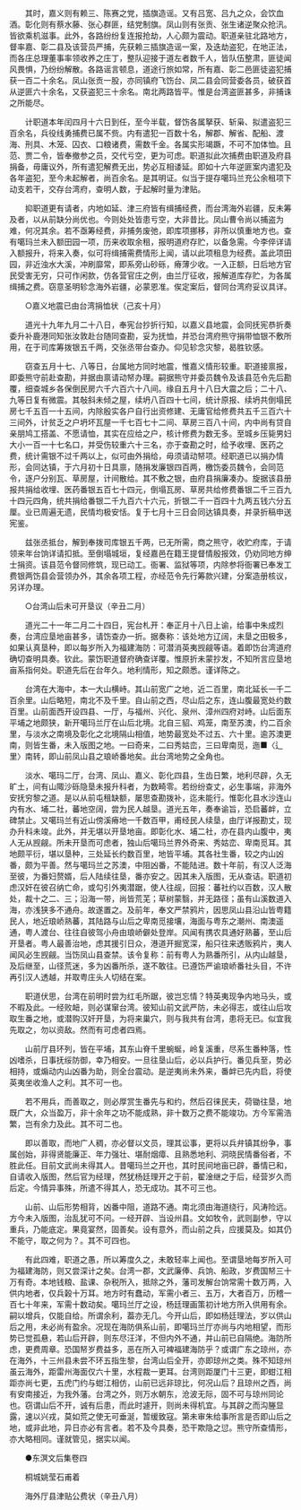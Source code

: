 <!-- { "loadSidebar": true } -->
　　其时，嘉义则有赖三、陈赛之党，插旗造谣。又有吕宽、吕九之众，会饮血酒。彰化则有蔡水藤、张心群匪，结党制旗。凤山则有张贡、张生诸逆聚众抢汛。皆欲乘机滋事。此外，各路纷纷复连报抢劫，人心颇为震动。职道亲驻北路地方，督率嘉、彰二县及该营员严捕，先获赖三插旗造谣一案，及迭劫盗犯，在地正法，而各庄总理董事率领收养之庄丁，整队迎接于道左者数千人，皆队伍整肃，匪徒闻风畏惧，乃纷纷解散。各路谣言顿息，道途行旅如常，所有嘉、彰二邑匪徒盗犯捕获一百二十余名。凤山张贡一股，亦同镇府飞饬台、凤二县会同营委各员，破获首从逆匪六十余名，又获盗犯三十余名。南北两路皆平。惟是台湾盗匪甚多，非捕诛之所能尽。

　　计职道本年闰四月十六日到任，至今半载，督饬各属拏获、斩枭、拟遣盗犯三百余名，兵役线勇捕费已属不赀。内有遣犯一百数十名，解郡、解省、配船、渡海、刑具、木笼、囚衣、口粮诸费，需数千金。各属实形竭蹶，不可不加体恤。且范、贾二令，皆奉撤参之员，交代亏空，更为可虑。职道拟此次捕费由职道及府县捐备，毋庸议外，所有遣犯解费无出，势必互相诿延。即如十六年逆匪案内遣犯及各年盗犯，至今未起解者，尚百余名。是其明证。似当于提存噶玛兰充公余租项下动支若干，交存台湾府，查明人数，于起解时量为津贴。

　　抑职道更有请者，内地如延、津三府皆有缉捕经费，而台湾海外岩疆，反未筹及者，以从前缺分尚优也。今则处处皆患亏空，大非昔比。凤山曹令尚以捕盗为难，何况其余。若不亟筹经费，非捕务废弛，即库项挪移，非所以慎重地方也。查有噶玛兰未入额田园一项，历来收取余租，报明道府存贮，以备急需。今李倅详请入额报升，将来入奏，似可将缉捕需费情形上闻，请以此项租息为经费。盖此项田园，非近浊水大溪，冲刷靡常，即系旁山砂砾，瘠薄少收。一入正额，日后地方官民受害无穷，只可作闲款，仿各营官庄之例，由兰厅征收，报解道库存贮，为各属缉捕之费。窃意圣明轸念海外岩疆，必蒙恩准。俟定案后，督同台湾府妥议具详。

　　○嘉义地震已由台湾捐恤状（己亥十月）

　　道光十九年九月二十八日，奉宪台抄折行知，以嘉义县地震，会同抚宪恭折奏委升补鹿港同知张汝敦赴台随同查勘，妥为抚恤，并恐台湾府熊守捐带恤银不敷所用，在于司库筹拨银五千两，交张丞带台查办。仰见轸念灾黎，曷胜钦感。

　　窃查五月十七、八等日，台属地方同时地震，惟嘉义情形较重。职道接禀报，即委熊守前赴查勘，并据由禀请动帑办理。嗣据熊守并委员魏令及该县范令先后勘覆，细查城乡各保倒民房六千六百六十八间。缘自五月十八日大震之后；二十八、九等日复有微震。其敧斜未倾之屋，续坍八百四十七间，统计原报、续坍共倒塌民房七千五百一十五间，内除殷实各户自行出资修建、无庸官给修费共五千三百六十三间外，计贫乏之户坍坏瓦屋一千七百七十二间、草房三百八十间，内中尚有贷自亲朋鸠工搭盖、不愿请恤，其实在应给之户，核计修费为数无多。至城乡压毙男妇大小一百一十七名口，并受伤较重六十三名，亦于查勘之时，给予收埋、医药之费，统计需银不过千两以上，似可由外捐给，毋须请动帑项。经职道已以捐办情形，会同达镇，于六月初十日具禀，随捐发廉银四百两，檄饬委员魏令，会同范令，逐户分别瓦、草房屋，计间散给。其不敷之银，由府县捐廉凑办。旋据该县册报共捐给收埋、医药番银五百七十四元，倒塌瓦房、草房共给修费番银二千三百九十四元四角，统共捐给番银二千九百六十六元，折银二千一百四十九两五钱六分五厘。业已周遍无遗，民情均极安恬。复于七月十三日会同达镇具奏，并录折稿申送宪鉴。

　　兹张丞抵台，解到奉拨司库银五千两，已无所需，商之熊守，收贮府库，于请领来年台饷详请扣抵。至倒塌城垣，复经嘉邑在籍王提督情殷报效，仍劝同地方绅士捐资。该县范令督同修筑，现已动工。衙署、监狱等项，内除参将衙署已奉发工费银两饬县会营领办外，其余各项工程，亦经范令先行筹款兴建，分案造册核议，另详办理。

　　○台湾山后未可开垦议（辛丑二月）

　　道光二十一年二月二十四日，宪台札开：奉正月十八日上谕，给事中朱成烈奏，台湾应垦地亩甚多，请饬查办一折。据奏称：该处地方辽阔，未垦之田极多，如果认真垦种，即以每岁所入为福建海防：可潜消英夷觊觎等语。着即饬台湾道府确切查明具奏。钦此。蒙饬职道督府确查详覆。惟原折未蒙抄发，不知所言应垦地亩系指何处。职道先后在台年久。地利情形，知之颇悉。谨详陈之。

　　台湾在大海中，本一大山横峙。其山前宽广之地，近二百里，南北延长一千二百余里。山后略短，南北不及千里。自山前之西，尽山后之东，连山腹最宽处约数百里。山前面西开设四县、一厅，与福州、兴化、泉州、漳州四府对峙。山后面东平埔之地颇狭，新开噶玛兰厅在山后北境。北自三貂、鸡笼，南至苏澳，约二百余里，与淡水之南境及彰化之北境隔山相值，地势最宽处不过五、六十里。逾苏澳更南，则皆生番，未入版图之地。一曰奇来，二曰秀姑峦，三曰卑南觅，迤■〈辶里〉南转，即山前凤山县之琅峤番地矣。此台湾地势之全角也。

　　淡水、噶玛二厅，台湾、凤山、嘉义、彰化四县，生齿日繁，地利尽辟，久无旷土，间有山陬沙砾隐垦未报升科者，为数畸零。若纷纷查丈，必生事端，非海外安抚穷黎之道。是以从前屯租缺额，屡思查勘拨补，迄未能行。惟彰化县水沙连山内有水、埔二社，蕃地空阔，尝为民人越垦。道光五年，奏奉谕旨，恐启蕃衅，立碑禁止。又噶玛兰有近山傍溪瘠地一千数百甲，甫经民人续垦，由厅详报勘丈，现办升科未竣。此外，并无堪以开垦地亩。即彰化水、埔二社，亦在县内山腹中，夷人无从觊觎。所未开垦而可虑者，独山后噶玛兰界外奇来、秀姑峦、卑南觅耳。其地颇平衍，堪以垦种，三处延长约数百里，地皆平埔。其各社生番，较之内山凶番，颇为平善。然与噶玛兰之苏澳，中阻凶番，不能陆进。数十年前，有汉人泛海至彼，为番妇赘婿，后人陆续往垦，番亦安之。因其未入版图，无从查诘。职道初虑汉奸在彼召纳亡命，或勾引外夷潜踞，使人往觇，回报：蕃社约以百数，汉人散处，裁十之二、三；沿海一带，尚皆荒芜；草树蒙翳，并无路径；虽有山溪数道入海，亦浅狭多不通舟。故遂置之。及前年，奉文严禁鸦片，因思凤山县沿山皆粤籍民人，地近琅峤熟蕃，其陆路与山后之卑南觅接壤，海面与粤东之潮州、南澳遥通，粤人渡台、往往自彼驾小舟由琅峤僻处登岸。风闻有携农具通好熟蕃，至山后开垦者。粤人最善治地，虑其援引日众，港道开掘宽深，船只往来透贩鸦片，夷人闻风必生觊觎。当饬凤山县查禁。该令复称：前有粤人为熟番所引，从内山越垦，及后继至，山径荒迷，多为凶番所杀，遂不敢往。已遵饬严谕琅峤番社头目，不许再引汉人透越，并取粤庄头人切结在案。

　　职道伏思，台湾在前明时尝为红毛所踞，彼岂忘情？特英夷现争内地马头，或不暇及此。一经败衄，则必谋窜台湾。彼知山前文武严防，未必得志，或往山后攻取生番之地，或潜购汉奸开垦，为将来巢穴，则与我共有台湾，患将无已。似宜我先取之，勿以资敌。然而有可虑者四焉。

　　山前厅县环列，皆在平埔，其东山脊千里蜿蜒，岭复溪重，尽系生番种落，性凶嗜杀，日事抚绥防御，幸乃相安。一旦往垦山后，必以兵护行。番见兵至，势必相持，或煽动内山凶番为助，则全台震动。是逆夷尚未外来，番衅已先内启，将使英夷坐收渔人之利。其不可一也。

　　若不用兵，而善取之，则必厚赏生番先与和约，然后召徕民夫，荷锄往垦，地既广大，众当盈万，非十余年之功不能成熟，非十数万之费不能竣功。方今军需浩繁，岂有余力及此。其不可二也。

　　即以善取，而地广人稠，亦必督以文员，理其讼事，更将以兵弁镇其纷争，事属创始，非得贤能廉正、年力强壮、堪耐烟瘴、且熟悉地利、洞晓民情番俗者，不胜此任。目前文武尚未得其人。昔噶玛兰之开也，其时民间地亩已辟，番情已和，自请收入版图，然后官为经理，然犹杨廷理开之于前，翟淦继之于后，经营岁久而后定。今情异事殊，所遣不得其人，恐无成功。其不可三也。

　　山前、山后形势相背，凶番中阻，道路不通。南北须由海道绕行，风涛险远。方今未入版图，治乱犹可不问。一经开辟、当设州县。文如牧令，武则副参，守以重兵，乃能底定。果竟宴然，固善矣。设有意外，而山前之兵，应援莫及。如其仍不能守，取之何为？。其不可四也。

　　有此四难，职道之愚，所以筹度久之，未敢轻率上闻也。至谓垦地每岁所入可为福建海防，则又尝深计之矣。台湾一郡，文武廉俸、兵饷、船政，岁费国帑三十万有奇。本地钱粮、盐课、杂税所入，抵除之外，藩司发解台饷常需十数万两，入供内地者，仅兵榖十万耳。地方时有蠢动，军需小者三、五万，大者百万，历稽一百七十年来，军需十数动矣。噶玛兰厅之设，杨廷理画策初计地方所入供用有余。嗣以增兵，仅能自给。所谓余利，葢亦无几。今开山后，即如杨廷理法，岁以供山后之用，未必尚有盈余。况现在海防俱系山前，即噶玛兰厅亦尚与内地相望，而形势已觉孤悬，若山后开辟，则东尽汪洋，不但内外不通，并山前已自隔绝。海防所虑，更费周章。恐国帑岁费益多，恶在所入可裨福建海防乎？或谓广东之琼州，亦在海外，十三州县未尝不环五指生黎，台湾山后全开，亦即琼州之类。殊不知琼州虽云海外，距雷州海面仅六十里，水程裁一更耳。台湾则距厦门十三更，即蚶江相距亦尚七更，五虎门约与蚶江相仿，山前已远非琼比，何况山后？且琼州之西，尚有安南接近，为我外藩。台湾之外，则万水朝东，沧波无际，固不可与琼州同论也。窃谓山后不开，诚有后患，而此时遽开，则尚未得机宜。与其辟之而沟塍显露，速以兴戎，莫如荒之使无可垂涎，暂缓致寇。第未审朱给事所言是否即山后之地，或非此地，异日亦必有言者。若不及今具奏，恐干欺隐之愆。熊守所查情形，亦大略相同。谨就管见，据实以闻。 

　　●东溟文后集卷四

　　桐城姚莹石甫着

　　海外厅县津贴公费状（辛丑八月）

